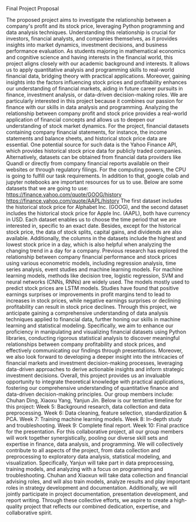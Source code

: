 Final Project Proposal

The proposed project aims to investigate the relationship between a company's profit and its stock price, leveraging Python programming and data analysis techniques. Understanding this relationship is crucial for investors, financial analysts, and companies themselves, as it provides insights into market dynamics, investment decisions, and business performance evaluation. As students majoring in mathematical economics and cognitive science and having interests in the financial world, this project aligns closely with our academic background and interests. It allows us to apply quantitative analysis and programming skills to real-world financial data, bridging theory with practical applications. Moreover, gaining insights into the factors influencing stock prices and profitability enhances our understanding of financial markets, aiding in future career pursuits in finance, investment analysis, or data-driven decision-making roles. We are particularly interested in this project because it combines our passion for finance with our skills in data analysis and programming. Analyzing the relationship between company profit and stock price provides a real-world application of financial concepts and allows us to deepen our understanding of stock market dynamics.
For the project, financial datasets containing company financial statements, for instance, the income statements and balance sheets, and historical stock price data are essential. One potential source for such data is the Yahoo Finance API, which provides historical stock price data for publicly traded companies. Alternatively, datasets can be obtained from financial data providers like Quandl or directly from company financial reports available on their websites or through regulatory filings. For the computing powers, the CPU is going to fulfill our task requirements. In addition to that, google colab and jupyter notebooks are important resources for us to use. 
Below are some datasets that we are going to use: 
https://finance.yahoo.com/quote/GOOG/history
https://finance.yahoo.com/quote/AAPL/history
The first dataset includes the historical stock price for Alphabet Inc. (GOOG), and the second dataset includes the historical stock price for Apple Inc. (AAPL), both have currency in USD. Each dataset enables us to choose the time period that we are interested in, specific to an exact date. Besides, except for the historical stock price, the data of stock splits, capital gains, and dividends are also available. Additionally, the columns in the datasets include the highest and lowest stock price in a day, which is also helpful when analyzing the changing trend in a day for a company.
Previous research has explored the relationship between company financial performance and stock prices using various econometric models, including regression analysis, time series analysis, event studies and machine learning models.  For machine learning models, methods like decision tree, logistic regression, SVM and neural networks (CNNs, RNNs) are widely used. The models mostly used to predict stock prices are LSTM  models.  Studies have found that positive earnings surprises or improvements in profit margins tend to lead to increases in stock prices, while negative earnings surprises or declining profitability can result in stock price declines.
Through this project, we anticipate gaining a comprehensive understanding of data analysis techniques applied to financial data, further honing our skills in machine learning and statistical modeling. Specifically, we aim to enhance our proficiency in manipulating and visualizing financial datasets using Python libraries, conducting rigorous statistical analysis to discover meaningful relationships between company profitability and stock prices, and effectively communicating our findings through presentations. Moreover, we also look forward to developing a deeper insight into the intricacies of financial markets and investment decision-making processes, leveraging data-driven approaches to derive actionable insights and inform strategic investment decisions. Overall, this project provides us an invaluable opportunity to integrate theoretical knowledge with practical applications, fostering our comprehensive understanding of quantitative finance and data-driven decision-making principles.
Our group members include: Chuhan Ding, Xiaoxu Yang, Yanjun Jin.
Below is our tentative timeline for this project:
Week 5: Background research, data collection and data preprocessing.
Week 6: Data cleaning, feature selection, standardization & PCA.
Week 7: Training machine learning models.
Week 8: In-depth study and troubleshooting.
Week 9: Complete final report.
Week 10: Final practice for the presentation.
For this collaborative project, all our group members will work together synergistically, pooling our diverse skill sets and expertise in finance, data analysis, and programming. We will collectively contribute to all aspects of the project, from data collection and preprocessing to exploratory data analysis, statistical modeling, and visualization. Specifically, Yanjun will take part in data preprocessing, training models, and analyzing with a focus on programming and troubleshooting. Chuhan and Xiaoxun will take data collection and financial advising roles, and will also train models, analyze results and play important roles in strategy development and documentation. Additionally, we will jointly participate in project documentation, presentation development, and report writing. Through these collective efforts, we aspire to create a high-quality project that reflects our combined dedication, expertise, and collaborative spirit.


